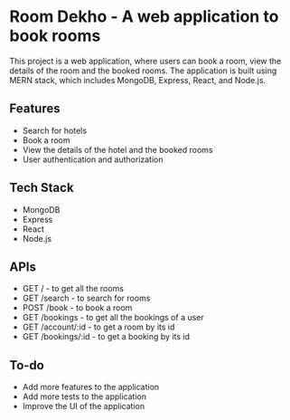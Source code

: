 # Room Dekho - A web application to book rooms
This project is a web application, where users can book a room, view the details of the room and the booked rooms. The application is built using MERN stack, which includes MongoDB, Express, React, and Node.js.


## Features

- Search for hotels
- Book a room
- View the details of the hotel and the booked rooms
- User authentication and authorization

## Tech Stack

- MongoDB
- Express
- React
- Node.js

## APIs

- GET / - to get all the rooms
- GET /search - to search for rooms
- POST /book - to book a room
- GET /bookings - to get all the bookings of a user
- GET /account/:id - to get a room by its id
- GET /bookings/:id - to get a booking by its id

## To-do

- Add more features to the application
- Add more tests to the application
- Improve the UI of the application
